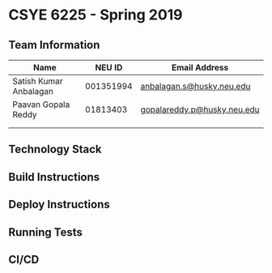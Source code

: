 # CSYE 6225 - Spring 2019

## Team Information

| Name | NEU ID | Email Address |
| --- | --- | --- |
| Satish Kumar Anbalagan| 001351994| anbalagan.s@husky.neu.edu|
| Paavan Gopala Reddy| 01813403| gopalareddy.p@husky.neu.edu|
| | | |
| | | |

## Technology Stack


## Build Instructions


## Deploy Instructions


## Running Tests


## CI/CD


